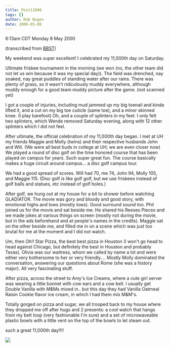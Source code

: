 ```yaml
---
title: Post11000
tags: []
author: Rob Nugen
date: 2000-05-08
---
```


<p class=date>6:13am CDT Monday 8 May 2000</p> 
<p class=note>(transcribed from 
<a href="http://www.geeky-boy.com/cgi-bin/bbs_thingie">BBST</a>)</p>

<p>My weekend was super excellent!  I celebrated my 11,000th day on Saturday.  

<p>Ultimate frisbee tournament in the morning (we won (no, the other team did not let us win because it was my special day)).  The field was drenched, nay soaked, nay great puddles of standing water after our rains.  There was plenty of grass, so it wasn't ridiculously muddy everywhere, although  muddy enough for a good team muddy picture after the game. (not scanned yet)

<p>I got a couple of injuries, including mud jammed up my big toenail and kinda lifted it, and a cut on my big toe cuticle (same toe), and a minor skinned knee. (I play barefoot)  Oh, and a couple of splinters in my feet.  I only felt two splinters, which Wende removed Saturday evening, along with 12 other splinters which I did not feel.

<p>After ultimate, the official celebration of my 11,000th day began.  I met at UH my friends Maggie and Molly (twins) and their respective husbands John and Will.  (We were all best buds in college at UH; we are even closer now)  We played a round of disc golf on the time honored course that has been played on campus for years.  Such super great fun.  The course basically makes a huge circuit around campus...  a disc golf campus tour.

<p>We had a good spread of scores.  Will had 70, me 74, John 94, Molly 105, and Maggie 115.  (Disc golf is like golf golf, but we use frisbees instead of golf balls and statues, etc instead of golf holes.)

<p>After golf, we hung out at my house for a bit to shower before watching GLADIATOR.  The movie was gory and bloody and  good story, with emotional highs and lows (mostly lows).  Good surround sound too.  Phil joined us for the movie and sat beside me.  He shared his Reeses Pieces and we made jokes at various things on screen (mostly not during the movie, but in the ads beforehand and at people's names in the credits).   Maggie sat on the other beside me, and filled me in on a scene which was just too brutal for me at the moment and I did not watch.

<p>Um, then Oh!!  Star Pizza, the best best pizza in Houston (I won't go head to head against Chicago, but definitely the best in Houston and probably Texas).  Olivia was our waitress, whom we called by name a lot and were either very bothersome to her or very friendly....  Mostly Molly dominated the conversation, answering our questions about Rome (she was a history major).  All very fascinating stuff.

<p>After pizza, across the street to Amy's Ice Creams, where a cute girl server was wearing a little bonnet with cow ears and a cow bell.  I usually get Double Vanilla with M&Ms mixed in.. but this day they had Vanilla Oatmeal Raisin Cookie flavor ice cream, in which I had them mix M&M's.

<p>Totally gorged on pizza and sugar, we all trooped back to my house where they dropped me off after hugs and 2 presents: a cool watch that hangs from my belt loop (very fashionable I'm sure) and a set of microwaveable plastic bowls with a little vent on the top of the bowls to let steam out.

<p>such a great 11,000th day!!!!

<p><img src='/images/rob/wL-ROB.gif'>

